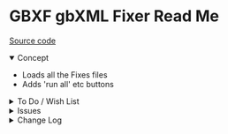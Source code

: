 # GBXF gbXML Fixer Read Me

[Source code](  )

<details open >

<summary>Concept</summary>

* Loads all the Fixes files
* Adds 'run all' etc buttons

</details>

<details>

<summary>To Do / Wish List</summary>

* 2019-07-20 ~ Theo ~ Move individual surface data to popup
* 2019-07-20 ~ Theo ~ Add 'fix all' button
* 2019-07-20 ~ Theo ~ Add number the fixes
	* Make easier to identify
* 2019-07-20 ~ Theo ~ Add identify tiny surfaces

</details>

<details>

<summary>Issues</summary>


</details>

<details>

<summary>Change Log</summary>

### 2019-07-20 ~ Theo

* F - First commit

</details>